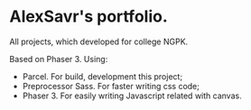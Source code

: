 # AlexSavr's portfolio.
All projects, which developed for college NGPK.

Based on Phaser 3.
Using:
- Parcel. For build, development this project;
- Preprocessor Sass. For faster writing css code;
- Phaser 3. For easily writing Javascript related with canvas.
